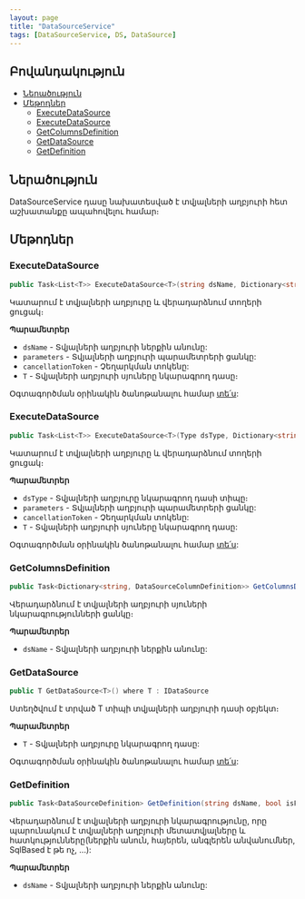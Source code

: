 ```yaml
---
layout: page
title: "DataSourceService" 
tags: [DataSourceService, DS, DataSource]
---
```


## Բովանդակություն
- [Ներածություն](#ներածություն)
- [Մեթոդներ](#մեթոդներ)
  - [ExecuteDataSource](#executedatasource)
  - [ExecuteDataSource](#executedatasource-1)
  - [GetColumnsDefinition](#getcolumnsdefinition)
  - [GetDataSource](#getdatasource)
  - [GetDefinition](#getdefinition)

## Ներածություն

DataSourceService դասը նախատեսված է տվյալների աղբյուրի հետ աշխատանքը ապահովելու համար։

## Մեթոդներ

### ExecuteDataSource

```c#
public Task<List<T>> ExecuteDataSource<T>(string dsName, Dictionary<string, object> parameters, CancellationToken cancellationToken = default)
```

Կատարում է տվյալների աղբյուրը և վերադարձնում տողերի ցուցակ։

**Պարամետրեր**

* `dsName` - Տվյալների աղբյուրի ներքին անունը:
* `parameters` - Տվյալների աղբյուրի պարամետրերի ցանկը:
* `cancellationToken` - Չեղարկման տոկենը:
* `T` - Տվյալների աղբյուրի սյուները նկարագրող դասը։

Օգտագործման օրինակին ծանոթանալու համար [տե՛ս](../examples/ds.md#1-չտիպիզացված-կատարում):

### ExecuteDataSource

```c#
public Task<List<T>> ExecuteDataSource<T>(Type dsType, Dictionary<string, object> parameters, CancellationToken cancellationToken = default)
```

Կատարում է տվյալների աղբյուրը և վերադարձնում տողերի ցուցակ։

**Պարամետրեր**

* `dsType` - Տվյալների աղբյուրը նկարագրող դասի տիպը։
* `parameters` - Տվյալների աղբյուրի պարամետրերի ցանկը:
* `cancellationToken` - Չեղարկման տոկենը:
* `T` - Տվյալների աղբյուրի սյուները նկարագրող դասը:

Օգտագործման օրինակին ծանոթանալու համար [տե՛ս](../examples/ds.md#1-չտիպիզացված-կատարում):

### GetColumnsDefinition

```c#
public Task<Dictionary<string, DataSourceColumnDefinition>> GetColumnsDefinition(string dsName)
```

Վերադարձնում է տվյալների աղբյուրի սյուների նկարագրությունների ցանկը։

**Պարամետրեր**
* `dsName` - Տվյալների աղբյուրի ներքին անունը:

### GetDataSource

```c#
public T GetDataSource<T>() where T : IDataSource
```

Ստեղծվում է տրված T տիպի տվյալների աղբյուրի դասի օբյեկտ։

**Պարամետրեր**

* `T` - Տվյալների աղբյուրը նկարագրող դասը:

Օգտագործման օրինակին ծանոթանալու համար [տե՛ս](../examples/ds.md#2-տիպիզացված-կատարում):

### GetDefinition

```c#
public Task<DataSourceDefinition> GetDefinition(string dsName, bool isFull = false)
```

Վերադարձնում է տվյալների աղբյուրի նկարագրությունը, որը պարունակում է տվյալների աղբյուրի մետատվյալները և հատկությունները(ներքին անուն, հայերեն, անգլերեն անվանումներ, SqlBased է թե ոչ, ...):

**Պարամետրեր**
* `dsName` - Տվյալների աղբյուրի ներքին անունը:
